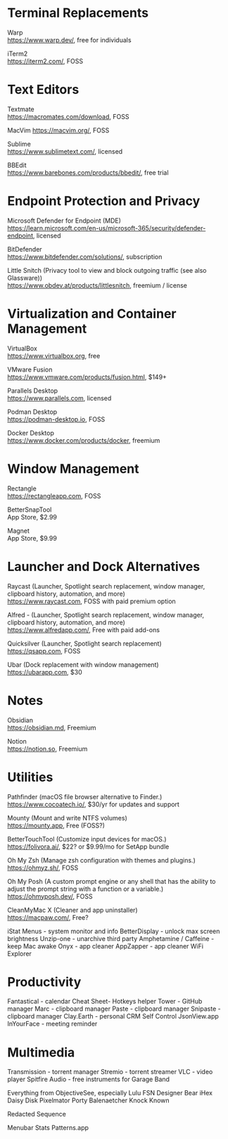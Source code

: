 # Terminal Replacements
Warp  
https://www.warp.dev/, free for individuals  

iTerm2  
https://iterm2.com/, FOSS  

# Text Editors
Textmate  
https://macromates.com/download, FOSS  

MacVim
https://macvim.org/, FOSS

Sublime  
https://www.sublimetext.com/, licensed  

BBEdit  
https://www.barebones.com/products/bbedit/, free trial  

# Endpoint Protection and Privacy
Microsoft Defender for Endpoint (MDE)  
https://learn.microsoft.com/en-us/microsoft-365/security/defender-endpoint, licensed  

BitDefender  
https://www.bitdefender.com/solutions/, subscription  

Little Snitch (Privacy tool to view and block outgoing traffic (see also Glassware))  
https://www.obdev.at/products/littlesnitch, freemium / license  

# Virtualization and Container Management
VirtualBox  
https://www.virtualbox.org, free  

VMware Fusion  
https://www.vmware.com/products/fusion.html, $149+  

Parallels Desktop  
https://www.parallels.com, licensed  

Podman Desktop  
https://podman-desktop.io, FOSS  

Docker Desktop  
https://www.docker.com/products/docker, freemium  


# Window Management
Rectangle  
https://rectangleapp.com, FOSS  

BetterSnapTool  
App Store, $2.99  

Magnet  
App Store, $9.99  


# Launcher and Dock Alternatives
Raycast (Launcher, Spotlight search replacement, window manager, clipboard history, automation, and more)  
https://www.raycast.com, FOSS with paid premium option  

Alfred - (Launcher, Spotlight search replacement, window manager, clipboard history, automation, and more)  
https://www.alfredapp.com/, Free with paid add-ons  

Quicksilver (Launcher, Spotlight search replacement)  
https://qsapp.com, FOSS  

Ubar (Dock replacement with window management)  
https://ubarapp.com, $30  


# Notes
Obsidian  
https://obsidian.md, Freemium  

Notion  
https://notion.so, Freemium  


# Utilities
Pathfinder (macOS file browser alternative to Finder.)  
https://www.cocoatech.io/, $30/yr for updates and support  


Mounty (Mount and write NTFS volumes)  
https://mounty.app, Free (FOSS?)  


BetterTouchTool (Customize input devices for macOS.)  
https://folivora.ai/, $22? or $9.99/mo for SetApp bundle  

Oh My Zsh (Manage zsh configuration with themes and plugins.)  
https://ohmyz.sh/, FOSS  

Oh My Posh (A custom prompt engine or any shell that has the ability to adjust the prompt string with a function or a variable.)  
https://ohmyposh.dev/, FOSS  

CleanMyMac X (Cleaner and app uninstaller)  
https://macpaw.com/, Free?  


iStat Menus - system monitor and info
BetterDisplay - unlock max screen brightness
Unzip-one - unarchive third party
Amphetamine / Caffeine - keep Mac awake
Onyx - app cleaner
AppZapper - app cleaner
WiFi Explorer

# Productivity
Fantastical - calendar
Cheat Sheet- Hotkeys helper
Tower - GitHub manager
Marc - clipboard manager
Paste - clipboard manager
Snipaste - clipboard manager
Clay.Earth - personal CRM
Self Control
JsonView.app
InYourFace - meeting reminder

# Multimedia
Transmission - torrent manager
Stremio - torrent streamer
VLC - video player
Spitfire Audio - free instruments for Garage Band

Everything from ObjectiveSee, especially Lulu
FSN Designer
Bear
iHex
Daisy Disk
Pixelmator
Porty
Balenaetcher
Knock Known

Redacted
Sequence

Menubar Stats
Patterns.app
